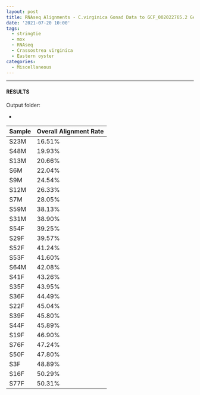 ```yaml
---
layout: post
title: RNAseq Alignments - C.virginica Gonad Data to GCF_002022765.2 Genome Using StringTie on Mox
date: '2021-07-20 10:00'
tags: 
  - stringtie
  - mox
  - RNAseq
  - Crassostrea virginica
  - Eastern oyster
categories: 
  - Miscellaneous
---
```




---

#### RESULTS

Output folder:

- []()


| Sample | Overall Alignment Rate |
|--------|------------------------|
| S23M   | 16.51%                 |
| S48M   | 19.93%                 |
| S13M   | 20.66%                 |
| S6M    | 22.04%                 |
| S9M    | 24.54%                 |
| S12M   | 26.33%                 |
| S7M    | 28.05%                 |
| S59M   | 38.13%                 |
| S31M   | 38.90%                 |
| S54F   | 39.25%                 |
| S29F   | 39.57%                 |
| S52F   | 41.24%                 |
| S53F   | 41.60%                 |
| S64M   | 42.08%                 |
| S41F   | 43.26%                 |
| S35F   | 43.95%                 |
| S36F   | 44.49%                 |
| S22F   | 45.04%                 |
| S39F   | 45.80%                 |
| S44F   | 45.89%                 |
| S19F   | 46.90%                 |
| S76F   | 47.24%                 |
| S50F   | 47.80%                 |
| S3F    | 48.89%                 |
| S16F   | 50.29%                 |
| S77F   | 50.31%                 |